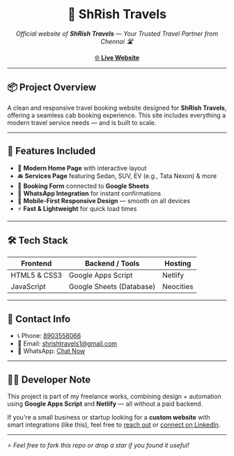 <h1 align="center">🚖 ShRish Travels</h1>

<p align="center">
  <em>Official website of <strong>ShRish Travels</strong> — Your Trusted Travel Partner from Chennai 🛣️</em>
</p>

<p align="center">
  <a href="https://shrishtravels.netlify.app" target="_blank">
    🌐 <strong>Live Website</strong>
  </a>
</p>

---

## 📦 Project Overview

A clean and responsive travel booking website designed for **ShRish Travels**, offering a seamless cab booking experience. This site includes everything a modern travel service needs — and is built to scale.

---

## 🧩 Features Included

- 🏡 **Modern Home Page** with interactive layout  
- 🚘 **Services Page** featuring Sedan, SUV, EV (e.g., Tata Nexon) & more  
- 📝 **Booking Form** connected to **Google Sheets**  
- 📲 **WhatsApp Integration** for instant confirmations  
- 📱 **Mobile-First Responsive Design** — smooth on all devices  
- ⚡ **Fast & Lightweight** for quick load times

---

## 🛠️ Tech Stack

| Frontend     | Backend / Tools        | Hosting        |
|--------------|------------------------|----------------|
| HTML5 & CSS3 | Google Apps Script     | Netlify        |
| JavaScript   | Google Sheets (Database) | Neocities     |

---

## 💬 Contact Info

- 📞 Phone: [8903558066](tel:+918903558066)  
- 📧 Email: [shrishtravels1@gmail.com](mailto:shrishtravels1@gmail.com)  
- 💬 WhatsApp: [Chat Now](https://wa.me/918903558066)  

---

## 👨‍💻 Developer Note

This project is part of my freelance works, combining design + automation using **Google Apps Script** and **Netlify** — all without a paid backend.

If you're a small business or startup looking for a **custom website** with smart integrations (like this), feel free to [reach out](mailto:pragadeesh.s96@gmail.com) or [connect on LinkedIn](https://www.linkedin.com/in/praga1482).

---

⭐ *Feel free to fork this repo or drop a star if you found it useful!*
